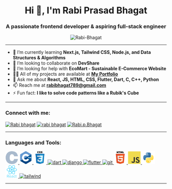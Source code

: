 <h1 align="center">Hi 👋, I'm Rabi Prasad Bhagat</h1>
<h3 align="center">A passionate frontend developer & aspiring full-stack engineer</h3>

<p align="center"> 
  <img src="https://komarev.com/ghpvc/?username=Rabi-Bhagat&label=Profile%20views&color=0e75b6&style=flat" alt="Rabi-Bhagat" /> 
</p>

---

- 🌱 I’m currently learning **Next.js, Tailwind CSS, Node.js, and Data Structures & Algorithms**  
- 👯 I’m looking to collaborate on **DevShare**  
- 🤝 I’m looking for help with **EcoMart - Sustainable E-Commerce Website**  
- 👨‍💻 All of my projects are available at [**My Portfolio**](https://myportfolio-nine-weld.vercel.app/)  
- 💬 Ask me about **React, JS, HTML, CSS, Flutter, Dart, C, C++, Python**  
- 📫 Reach me at **rabibhagat789@gmail.com**  
- ⚡ Fun fact: **I like to solve code patterns like a Rubik's Cube**  

---

<h3 align="left">Connect with me:</h3>
<p align="left">
<a href="https://twitter.com/rabi_bhagat" target="blank"><img align="center" src="https://raw.githubusercontent.com/rahuldkjain/github-profile-readme-generator/master/src/images/icons/Social/twitter.svg" alt="Rabi bhagat" height="30" width="40" /></a>
<a href="https://linkedin.com/in/rabi-bhagat" target="blank"><img align="center" src="https://raw.githubusercontent.com/rahuldkjain/github-profile-readme-generator/master/src/images/icons/Social/linked-in-alt.svg" alt="rabi bhagat" height="30" width="40" /></a>
<a href="https://www.facebook.com/Rabi.p.Bhagat" target="blank"><img align="center" src="https://raw.githubusercontent.com/rahuldkjain/github-profile-readme-generator/master/src/images/icons/Social/facebook.svg" alt="Rabi.p.Bhagat" height="30" width="40" /></a>
</p>

---

<h3 align="left">Languages and Tools:</h3>
<p align="left"> 
<a href="https://www.cprogramming.com/" target="_blank" rel="noreferrer"> <img src="https://raw.githubusercontent.com/devicons/devicon/master/icons/c/c-original.svg" alt="c" width="40" height="40"/> </a>
<a href="https://www.w3schools.com/cpp/" target="_blank" rel="noreferrer"> <img src="https://raw.githubusercontent.com/devicons/devicon/master/icons/cplusplus/cplusplus-original.svg" alt="cplusplus" width="40" height="40"/> </a>
<a href="https://www.w3schools.com/css/" target="_blank" rel="noreferrer"> <img src="https://raw.githubusercontent.com/devicons/devicon/master/icons/css3/css3-original-wordmark.svg" alt="css3" width="40" height="40"/> </a>
<a href="https://dart.dev" target="_blank" rel="noreferrer"> <img src="https://www.vectorlogo.zone/logos/dartlang/dartlang-icon.svg" alt="dart" width="40" height="40"/> </a>
<a href="https://www.djangoproject.com/" target="_blank" rel="noreferrer"> <img src="https://cdn.worldvectorlogo.com/logos/django.svg" alt="django" width="40" height="40"/> </a>
<a href="https://flutter.dev" target="_blank" rel="noreferrer"> <img src="https://www.vectorlogo.zone/logos/flutterio/flutterio-icon.svg" alt="flutter" width="40" height="40"/> </a>
<a href="https://git-scm.com/" target="_blank" rel="noreferrer"> <img src="https://www.vectorlogo.zone/logos/git-scm/git-scm-icon.svg" alt="git" width="40" height="40"/> </a>
<a href="https://www.w3.org/html/" target="_blank" rel="noreferrer"> <img src="https://raw.githubusercontent.com/devicons/devicon/master/icons/html5/html5-original-wordmark.svg" alt="html5" width="40" height="40"/> </a>
<a href="https://developer.mozilla.org/en-US/docs/Web/JavaScript" target="_blank" rel="noreferrer"> <img src="https://raw.githubusercontent.com/devicons/devicon/master/icons/javascript/javascript-original.svg" alt="javascript" width="40" height="40"/> </a>
<a href="https://www.python.org" target="_blank" rel="noreferrer"> <img src="https://raw.githubusercontent.com/devicons/devicon/master/icons/python/python-original.svg" alt="python" width="40" height="40"/> </a>
<a href="https://reactjs.org/" target="_blank" rel="noreferrer"> <img src="https://raw.githubusercontent.com/devicons/devicon/master/icons/react/react-original-wordmark.svg" alt="react" width="40" height="40"/> </a>
<a href="https://tailwindcss.com/" target="_blank" rel="noreferrer"> <img src="https://www.vectorlogo.zone/logos/tailwindcss/tailwindcss-icon.svg" alt="tailwind" width="40" height="40"/> </a>
</p>

---

<!--<h3 align="center">📊 GitHub Stats & Activity</h3>
<div align="center">
  <img src="https://github-readme-stats.vercel.app/api?username=Rabi-Bhagat&show_icons=true&theme=dracula" height="150" />
  <img src="https://github-readme-stats.vercel.app/api/top-langs?username=Rabi-Bhagat&layout=compact&theme=dracula" height="150" />
  <img src="https://streak-stats.demolab.com?user=Rabi-Bhagat&theme=dracula" height="150" />
  <img src="https://github-profile-trophy.vercel.app/?username=Rabi-Bhagat&theme=dracula&row=1" height="150" />
  <img src="https://github-readme-activity-graph.vercel.app/graph?username=Rabi-Bhagat&theme=react-dark&area=true" height="300" />
</div>

---

<h3 align="center">🐍 Snake Contribution Graph</h3>
<p align="center">
  <img src="https://raw.githubusercontent.com/Rabi-Bhagat/Rabi-Bhagat/output/snake.svg" alt="Snake animation" />
</p>

---

<h3 align="center">Visitor Count</h3>
<p align="center">
  <img src="https://visitor-badge.laobi.icu/badge?page_id=Rabi-Bhagat.Rabi-Bhagat" />
</p>

---
![GitHub Snake Light](https://raw.githubusercontent.com/Rabi-prasad-Bhagat/Rabi-prasad-Bhagat/output/snake.svg#gh-light-mode-only)
![GitHub Snake Dark](https://raw.githubusercontent.com/Rabi-prasad-Bhagat/Rabi-prasad-Bhagat/output/snake.svg#gh-dark-mode-only)
![GitHub Snake Animation](https://raw.githubusercontent.com/Rabi-prasad-Bhagat/Rabi-prasad-Bhagat/output/snake.svg)
-->

